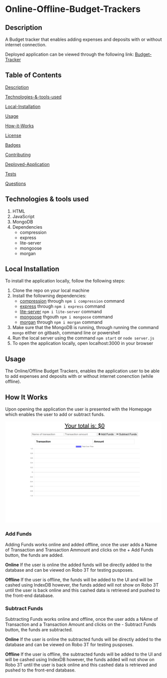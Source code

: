 # Online-Offline-Budget-Trackers
## Description
A Budget tracker that enables adding expenses and deposits with or without internet connection.

Deployed application can be viewed through the following link: [Budget-Tracker](https://morning-castle-91719.herokuapp.com/)

## Table of Contents

[Description](#Description)

[Technologies-&-tools-used](#Technologies-&-tools-used)

[Local-Installation](#Local-Installation)

[Usage](#usage)

[How-it-Works](#How-it-Works)

[License](#License)

[Badges](#Badges)

[Contributing](#contributing)

[Deployed-Application](#Deployed-Application)

[Tests](#tests)

[Questions](#questions)

## Technologies & tools used
1. HTML
2. JavaScript
3. MongoDB
4. Dependencies
    * compression
    * express
    * lite-server
    * mongoose
    * morgan

## Local Installation
To install the application locally, follow the following steps:
1. Clone the repo on your local machine
3. Install the followning dependencies:
    * [compression](https://www.npmjs.com/package/compression) through `npm i compression` command
    * [express](https://www.npmjs.com/package/express) through `npm i express` command
    * [lite-server](https://www.npmjs.com/package/lite-server) `npm i lite-server` command
    * [mongoose](https://www.npmjs.com/package/mongoose) thgouth `npm i mongoose` command
    * [morgan](https://www.npmjs.com/package/morgan) through `npm i morgan` command
4. Make sure that the MongoDB is running, through running the command `mongo` either on gitbash, command line or powershell
5. Run the local server using the command `npm start` or `node server.js`
6. To open the application locally, open localhost:3000 in your browser

## Usage
The Online/Offline Budget Trackers, enables the application user to be able to add expenses and deposits with or without internet conenction (while offline).

## How It Works
Upon opening the application the user is presented with the Homepage which enables the user to add or subtract funds.

![Homepage](./assets/images/homepage.png)

### Add Funds 
Adding Funds works online and added offline, once the user adds a Name of Transaction and Transaction Ammount and clicks on the + Add Funds button, the funds are added.

**Online**
    If the user is online the added funds will be directly added to the database and can be viewed on Robo 3T for testing pusposes.

**Offline**
     If the user is offline, the funds will be added to the UI and will be cashed using IndexDB however, the funds added will not show on Robo 3T until the user is back online and this cashed data is retrieved and pushed to the front-end database.

### Subtract Funds
Subtracting Funds works online and offline, once the user adds a NAme of Transaction and a Transaction Amount and clicks on the - Subtract Funds button, the funds are subtracted.
   
**Online**
    If the user is online the subtracted funds will be directly added to the database and can be viewed on Robo 3T for testing pusposes.

**Offline**
     If the user is offline, the subtracted funds will be added to the UI and will be cashed using IndexDB however, the funds added will not show on Robo 3T until the user is back online and this cashed data is retrieved and pushed to the front-end database.



